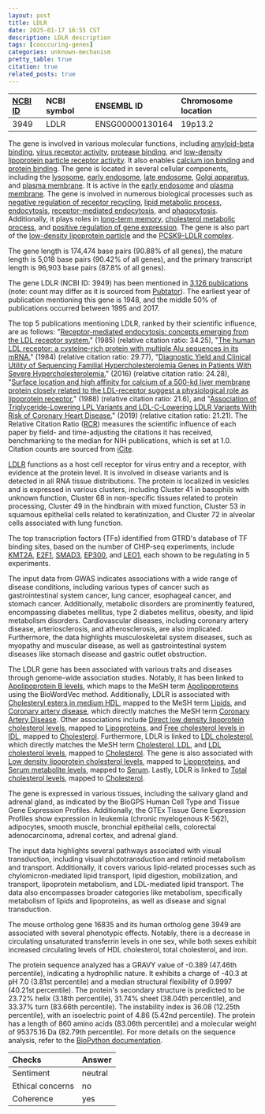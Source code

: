 ```yaml
---
layout: post
title: LDLR
date: 2025-01-17 16:55 CST
description: LDLR description
tags: [cooccuring-genes]
categories: unknown-mechanism
pretty_table: true
citation: true
related_posts: true
---
```




| [NCBI ID](https://www.ncbi.nlm.nih.gov/gene/3949) | NCBI symbol | ENSEMBL ID | Chromosome location |
| :-------- | :------- | :-------- | :------- |
| 3949  | LDLR | ENSG00000130164 | 19p13.2 |



The gene is involved in various molecular functions, including [amyloid-beta binding](https://amigo.geneontology.org/amigo/term/GO:0001540), [virus receptor activity](https://amigo.geneontology.org/amigo/term/GO:0001618), [protease binding](https://amigo.geneontology.org/amigo/term/GO:0002020), and [low-density lipoprotein particle receptor activity](https://amigo.geneontology.org/amigo/term/GO:0005041). It also enables [calcium ion binding](https://amigo.geneontology.org/amigo/term/GO:0005509) and [protein binding](https://amigo.geneontology.org/amigo/term/GO:0005515). The gene is located in several cellular components, including the [lysosome](https://amigo.geneontology.org/amigo/term/GO:0005764), [early endosome](https://amigo.geneontology.org/amigo/term/GO:0005769), [late endosome](https://amigo.geneontology.org/amigo/term/GO:0005770), [Golgi apparatus](https://amigo.geneontology.org/amigo/term/GO:0005794), and [plasma membrane](https://amigo.geneontology.org/amigo/term/GO:0005886). It is active in the [early endosome](https://amigo.geneontology.org/amigo/term/GO:0005769) and [plasma membrane](https://amigo.geneontology.org/amigo/term/GO:0005886). The gene is involved in numerous biological processes such as [negative regulation of receptor recycling](https://amigo.geneontology.org/amigo/term/GO:0001920), [lipid metabolic process](https://amigo.geneontology.org/amigo/term/GO:0006629), [endocytosis](https://amigo.geneontology.org/amigo/term/GO:0006897), [receptor-mediated endocytosis](https://amigo.geneontology.org/amigo/term/GO:0006898), and [phagocytosis](https://amigo.geneontology.org/amigo/term/GO:0006909). Additionally, it plays roles in [long-term memory](https://amigo.geneontology.org/amigo/term/GO:0007616), [cholesterol metabolic process](https://amigo.geneontology.org/amigo/term/GO:0008203), and [positive regulation of gene expression](https://amigo.geneontology.org/amigo/term/GO:0010628). The gene is also part of the [low-density lipoprotein particle](https://amigo.geneontology.org/amigo/term/GO:0034362) and the [PCSK9-LDLR complex](https://amigo.geneontology.org/amigo/term/GO:1990666).


The gene length is 174,474 base pairs (90.88% of all genes), the mature length is 5,018 base pairs (90.42% of all genes), and the primary transcript length is 96,903 base pairs (87.8% of all genes).


The gene LDLR (NCBI ID: 3949) has been mentioned in [3,126 publications](https://pubmed.ncbi.nlm.nih.gov/?term=%22LDLR%22) (note: count may differ as it is sourced from [Pubtator](https://academic.oup.com/nar/article/47/W1/W587/5494727)). The earliest year of publication mentioning this gene is 1948, and the middle 50% of publications occurred between 1995 and 2017.


The top 5 publications mentioning LDLR, ranked by their scientific influence, are as follows: "[Receptor-mediated endocytosis: concepts emerging from the LDL receptor system.](https://pubmed.ncbi.nlm.nih.gov/2881559)" (1985) (relative citation ratio: 34.25), "[The human LDL receptor: a cysteine-rich protein with multiple Alu sequences in its mRNA.](https://pubmed.ncbi.nlm.nih.gov/6091915)" (1984) (relative citation ratio: 29.77), "[Diagnostic Yield and Clinical Utility of Sequencing Familial Hypercholesterolemia Genes in Patients With Severe Hypercholesterolemia.](https://pubmed.ncbi.nlm.nih.gov/27050191)" (2016) (relative citation ratio: 24.28), "[Surface location and high affinity for calcium of a 500-kd liver membrane protein closely related to the LDL-receptor suggest a physiological role as lipoprotein receptor.](https://pubmed.ncbi.nlm.nih.gov/3266596)" (1988) (relative citation ratio: 21.6), and "[Association of Triglyceride-Lowering LPL Variants and LDL-C-Lowering LDLR Variants With Risk of Coronary Heart Disease.](https://pubmed.ncbi.nlm.nih.gov/30694319)" (2019) (relative citation ratio: 21.21). The Relative Citation Ratio ([RCR](https://journals.plos.org/plosbiology/article?id=10.1371/journal.pbio.1002541)) measures the scientific influence of each paper by field- and time-adjusting the citations it has received, benchmarking to the median for NIH publications, which is set at 1.0. Citation counts are sourced from [iCite](https://icite.od.nih.gov).


[LDLR](https://www.proteinatlas.org/ENSG00000130164-LDLR) functions as a host cell receptor for virus entry and a receptor, with evidence at the protein level. It is involved in disease variants and is detected in all RNA tissue distributions. The protein is localized in vesicles and is expressed in various clusters, including Cluster 41 in basophils with unknown function, Cluster 68 in non-specific tissues related to protein processing, Cluster 49 in the hindbrain with mixed function, Cluster 53 in squamous epithelial cells related to keratinization, and Cluster 72 in alveolar cells associated with lung function.


The top transcription factors (TFs) identified from GTRD's database of TF binding sites, based on the number of CHIP-seq experiments, include [KMT2A](https://www.ncbi.nlm.nih.gov/gene/4297), [E2F1](https://www.ncbi.nlm.nih.gov/gene/1869), [SMAD3](https://www.ncbi.nlm.nih.gov/gene/4088), [EP300](https://www.ncbi.nlm.nih.gov/gene/2033), and [LEO1](https://www.ncbi.nlm.nih.gov/gene/123169), each shown to be regulating in 5 experiments.



The input data from GWAS indicates associations with a wide range of disease conditions, including various types of cancer such as gastrointestinal system cancer, lung cancer, esophageal cancer, and stomach cancer. Additionally, metabolic disorders are prominently featured, encompassing diabetes mellitus, type 2 diabetes mellitus, obesity, and lipid metabolism disorders. Cardiovascular diseases, including coronary artery disease, arteriosclerosis, and atherosclerosis, are also implicated. Furthermore, the data highlights musculoskeletal system diseases, such as myopathy and muscular disease, as well as gastrointestinal system diseases like stomach disease and gastric outlet obstruction.


The LDLR gene has been associated with various traits and diseases through genome-wide association studies. Notably, it has been linked to [Apolipoprotein B levels](https://pubmed.ncbi.nlm.nih.gov/33462484), which maps to the MeSH term [Apolipoproteins](https://meshb.nlm.nih.gov/record/ui?ui=D001053) using the BioWordVec method. Additionally, LDLR is associated with [Cholesteryl esters in medium HDL](https://pubmed.ncbi.nlm.nih.gov/36764567), mapped to the MeSH term [Lipids](https://meshb.nlm.nih.gov/record/ui?ui=D008055), and [Coronary artery disease](https://pubmed.ncbi.nlm.nih.gov/33020668), which directly matches the MeSH term [Coronary Artery Disease](https://meshb.nlm.nih.gov/record/ui?ui=D003324). Other associations include [Direct low density lipoprotein cholesterol levels](https://pubmed.ncbi.nlm.nih.gov/34226706), mapped to [Lipoproteins](https://meshb.nlm.nih.gov/record/ui?ui=D008074), and [Free cholesterol levels in IDL](https://pubmed.ncbi.nlm.nih.gov/32150548), mapped to [Cholesterol](https://meshb.nlm.nih.gov/record/ui?ui=D002784). Furthermore, LDLR is linked to [LDL cholesterol](https://pubmed.ncbi.nlm.nih.gov/19060911), which directly matches the MeSH term [Cholesterol, LDL](https://meshb.nlm.nih.gov/record/ui?ui=D008078), and [LDL cholesterol levels](https://pubmed.ncbi.nlm.nih.gov/26690388), mapped to [Cholesterol](https://meshb.nlm.nih.gov/record/ui?ui=D002784). The gene is also associated with [Low density lipoprotein cholesterol levels](https://pubmed.ncbi.nlm.nih.gov/31217584), mapped to [Lipoproteins](https://meshb.nlm.nih.gov/record/ui?ui=D008074), and [Serum metabolite levels](https://pubmed.ncbi.nlm.nih.gov/31636271), mapped to [Serum](https://meshb.nlm.nih.gov/record/ui?ui=D044967). Lastly, LDLR is linked to [Total cholesterol levels](https://pubmed.ncbi.nlm.nih.gov/29403010), mapped to [Cholesterol](https://meshb.nlm.nih.gov/record/ui?ui=D002784).


The gene is expressed in various tissues, including the salivary gland and adrenal gland, as indicated by the BioGPS Human Cell Type and Tissue Gene Expression Profiles. Additionally, the GTEx Tissue Gene Expression Profiles show expression in leukemia (chronic myelogenous K-562), adipocytes, smooth muscle, bronchial epithelial cells, colorectal adenocarcinoma, adrenal cortex, and adrenal gland.


The input data highlights several pathways associated with visual transduction, including visual phototransduction and retinoid metabolism and transport. Additionally, it covers various lipid-related processes such as chylomicron-mediated lipid transport, lipid digestion, mobilization, and transport, lipoprotein metabolism, and LDL-mediated lipid transport. The data also encompasses broader categories like metabolism, specifically metabolism of lipids and lipoproteins, as well as disease and signal transduction.


The mouse ortholog gene 16835 and its human ortholog gene 3949 are associated with several phenotypic effects. Notably, there is a decrease in circulating unsaturated transferrin levels in one sex, while both sexes exhibit increased circulating levels of HDL cholesterol, total cholesterol, and iron.


The protein sequence analyzed has a GRAVY value of -0.389 (47.46th percentile), indicating a hydrophilic nature. It exhibits a charge of -40.3 at pH 7.0 (3.81st percentile) and a median structural flexibility of 0.9997 (40.21st percentile). The protein's secondary structure is predicted to be 23.72% helix (3.18th percentile), 31.74% sheet (38.04th percentile), and 33.37% turn (83.66th percentile). The instability index is 36.08 (12.25th percentile), with an isoelectric point of 4.86 (5.42nd percentile). The protein has a length of 860 amino acids (83.06th percentile) and a molecular weight of 95375.16 Da (82.79th percentile). For more details on the sequence analysis, refer to the [BioPython documentation](https://biopython.org/docs/1.75/api/Bio.SeqUtils.ProtParam.html).





| Checks    | Answer |
| :-------- | :------- |
| Sentiment  | neutral   |
| Ethical concerns | no     |
| Coherence    | yes    |